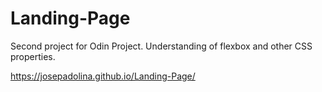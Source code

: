# Landing-Page
Second project for Odin Project.
Understanding of flexbox and other CSS properties.

https://josepadolina.github.io/Landing-Page/
